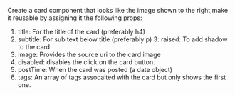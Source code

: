 Create a card component that looks like the image shown to the right,make it  reusable by assigning it the following props:  
1. title: For the title of the card (preferably h4) 
2. subtitle: For sub text below title (preferably p) 
3: raised: To add shadow to the card 
4. image: Provides the source uri to the card image 
5. disabled: disables the click on the card button. 
6. postTime: When the card was posted (a date object) 
7. tags: An array of tags assocaited with the card but only shows the first one. 

